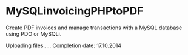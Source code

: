 MySQLinvoicingPHPtoPDF
======================

Create PDF invoices and manage transactions with a MySQL database using PDO or MySQLi.


Uploading files.....
Completion date: 17.10.2014
